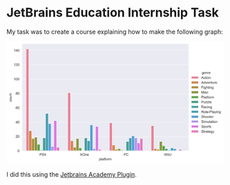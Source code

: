 # JetBrains Education Internship Task

My task was to create a course explaining how to make the following graph:

![Sample Graph](common/resources/images/sample.png)

I did this using the [Jetbrains Academy Plugin](https://plugins.jetbrains.com/plugin/10081-jetbrains-academy).

